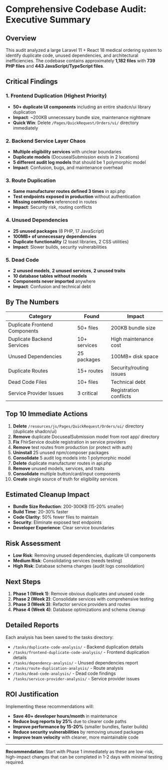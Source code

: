 # Comprehensive Codebase Audit: Executive Summary

## Overview
This audit analyzed a large Laravel 11 + React 18 medical ordering system to identify duplicate code, unused dependencies, and architectural inefficiencies. The codebase contains approximately **1,182 files** with **739 PHP files** and **443 JavaScript/TypeScript files**.

## Critical Findings

### 1. Frontend Duplication (Highest Priority)
- **50+ duplicate UI components** including an entire shadcn/ui library duplication
- **Impact**: ~200KB unnecessary bundle size, maintenance nightmare
- **Quick Win**: Delete `/Pages/QuickRequest/Orders/ui/` directory immediately

### 2. Backend Service Layer Chaos
- **Multiple eligibility services** with unclear boundaries
- **Duplicate models** (DocusealSubmission exists in 2 locations)
- **5 different audit log models** that should be 1 polymorphic model
- **Impact**: Confusion, bugs, and maintenance overhead

### 3. Route Duplication
- **Same manufacturer routes defined 3 times** in api.php
- **Test endpoints exposed in production** without authentication
- **Missing controllers** referenced in routes
- **Impact**: Security risk, routing conflicts

### 4. Unused Dependencies
- **25 unused packages** (8 PHP, 17 JavaScript)
- **100MB+ of unnecessary dependencies**
- **Duplicate functionality** (2 toast libraries, 2 CSS utilities)
- **Impact**: Slower builds, security vulnerabilities

### 5. Dead Code
- **2 unused models**, **2 unused services**, **2 unused traits**
- **10 database tables without models**
- **Components never imported** anywhere
- **Impact**: Confusion and technical debt

## By The Numbers

| Category | Found | Impact |
|----------|-------|---------|
| Duplicate Frontend Components | 50+ files | 200KB bundle size |
| Duplicate Backend Services | 10+ services | High maintenance cost |
| Unused Dependencies | 25 packages | 100MB+ disk space |
| Duplicate Routes | 15+ routes | Security/routing issues |
| Dead Code Files | 10+ files | Technical debt |
| Service Provider Issues | 3 critical | Registration conflicts |

## Top 10 Immediate Actions

1. **Delete** `/resources/js/Pages/QuickRequest/Orders/ui/` directory (duplicate shadcn/ui)
2. **Remove** duplicate DocusealSubmission model from root app/ directory
3. **Fix** FhirService double registration in service providers
4. **Remove** test routes from production (or protect with auth)
5. **Uninstall** 25 unused npm/composer packages
6. **Consolidate** 5 audit log models into 1 polymorphic model
7. **Delete** duplicate manufacturer routes in api.php
8. **Remove** unused models, services, and traits
9. **Consolidate** multiple button/card/input components
10. **Create** single source of truth for eligibility services

## Estimated Cleanup Impact

- **Bundle Size Reduction**: 200-300KB (15-20% smaller)
- **Build Time**: 20-30% faster
- **Code Clarity**: 50% fewer files to maintain
- **Security**: Eliminate exposed test endpoints
- **Developer Experience**: Clear service boundaries

## Risk Assessment

- **Low Risk**: Removing unused dependencies, duplicate UI components
- **Medium Risk**: Consolidating services (needs testing)
- **High Risk**: Database schema changes (audit logs consolidation)

## Next Steps

1. **Phase 1 (Week 1)**: Remove obvious duplicates and unused code
2. **Phase 2 (Week 2)**: Consolidate services with comprehensive testing
3. **Phase 3 (Week 3)**: Refactor service providers and routes
4. **Phase 4 (Week 4)**: Database optimizations and schema cleanup

## Detailed Reports

Each analysis has been saved to the tasks directory:
- `/tasks/duplicate-code-analysis/` - Backend duplication details
- `/tasks/frontend-duplicate-code-analysis/` - Frontend duplication details
- `/tasks/dependency-analysis/` - Unused dependencies report
- `/tasks/route-duplication-analysis/` - Route analysis
- `/tasks/dead-code-analysis/` - Dead code findings
- `/tasks/service-provider-analysis/` - Service provider issues

## ROI Justification

Implementing these recommendations will:
- **Save 40+ developer hours/month** in maintenance
- **Reduce bug reports by 25%** due to clearer code paths
- **Improve performance by 15-20%** (smaller bundles, faster builds)
- **Reduce security vulnerabilities** by removing unused packages
- **Improve team velocity** with cleaner, more maintainable code

---

**Recommendation**: Start with Phase 1 immediately as these are low-risk, high-impact changes that can be completed in 1-2 days with minimal testing required.